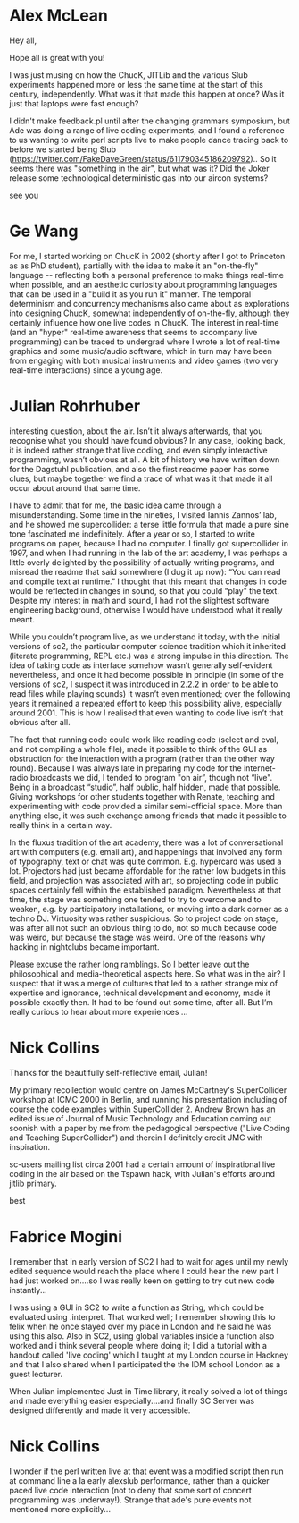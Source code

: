# Alex McLean

Hey all,

Hope all is great with you!

I was just musing on how the ChucK, JITLib and the various Slub
experiments happened more or less the same time at the start of this
century, independently. What was it that made this happen at once? Was
it just that laptops were fast enough?

I didn't make feedback.pl until after the changing grammars symposium,
but Ade was doing a range of live coding experiments, and I found a
reference to us wanting to write perl scripts live to make people
dance tracing back to before we started being Slub (https://twitter.com/FakeDaveGreen/status/611790345186209792).. So it seems there
was "something in the air", but what was it? Did the Joker release
some technological deterministic gas into our aircon systems?

see you

# Ge Wang

For me, I started working on ChucK in 2002 (shortly after I got to Princeton as as PhD student), partially with the idea to make it an "on-the-fly" language -- reflecting both a personal preference to make things real-time when possible, and an aesthetic curiosity about programming languages that can be used in a "build it as you run it" manner. The temporal determinism and concurrency mechanisms also came about as explorations into designing ChucK, somewhat independently of on-the-fly, although they certainly influence how one live codes in ChucK.  The interest in real-time (and an "hyper" real-time awareness that seems to accompany live programming) can be traced to undergrad where I wrote a lot of real-time graphics and some music/audio software, which in turn may have been from engaging with both musical instruments and video games (two very real-time interactions) since a young age.

# Julian Rohrhuber

interesting question, about the air. Isn’t it always afterwards, that you recognise what you should have found obvious? In any case, looking back, it is indeed rather strange that live coding, and even simply interactive programming, wasn’t obvious at all. A bit of history we have written down for the Dagstuhl publication, and also the first readme paper has some clues, but maybe together we find a trace of what was it that made it all occur about around that same time.

I have to admit that for me, the basic idea came through a misunderstanding. Some time in the nineties, I visited Iannis Zannos’ lab, and he showed me supercollider: a terse little formula that made a pure sine tone fascinated me indefinitely. After a year or so, I started to write programs on paper, because I had no computer. I finally got supercollider in 1997, and when I had running in the lab of the art academy, I was perhaps a little overly delighted by the possibility of actually writing programs, and misread the readme that said somewhere (I dug it up now): “You can read and compile text at runtime.” I thought that this meant that changes in code would be reflected in changes in sound, so that you could “play" the text. Despite my interest in math and sound, I had not the slightest software engineering background, otherwise I would have understood what it really meant.

While you couldn’t program live, as we understand it today, with the initial versions of sc2, the particular computer science tradition which it inherited (literate programming, REPL etc.) was a strong impulse in this direction. The idea of taking code as interface somehow wasn’t generally self-evident nevertheless, and once it had become possible in principle (in some of the versions of sc2, I suspect it was introduced in 2.2.2 in order to be able to read files while playing sounds) it wasn’t even mentioned; over the following years it remained a repeated effort to keep this possibility alive, especially around 2001. This is how I realised that even wanting to code live isn’t that obvious after all.

The fact that running code could work like reading code (select and eval, and not compiling a whole file), made it possible to think of the GUI as obstruction for the interaction with a program (rather than the other way round). Because I was always late in preparing my code for the internet-radio broadcasts we did, I tended to program "on air”, though not “live". Being in a broadcast “studio”, half public, half hidden, made that possible. Giving workshops for other students together with Renate, teaching and experimenting with code provided a similar semi-official space. More than anything else, it was such exchange among friends that made it possible to really think in a certain way.

In the fluxus tradition of the art academy, there was a lot of conversational art with computers (e.g. email art), and happenings that involved any form of typography, text or chat was quite common. E.g. hypercard was used a lot. Projectors had just became affordable for the rather low budgets in this field, and projection was associated with art, so projecting code in public spaces certainly fell within the established paradigm. Nevertheless at that time, the stage was something one tended to try to overcome and to weaken, e.g. by participatory installations, or moving into a dark corner as a techno DJ. Virtuosity was rather suspicious. So to project code on stage, was after all not such an obvious thing to do, not so much because code was weird, but because the stage was weird. One of the reasons why hacking in nightclubs became important.

Please excuse the rather long ramblings. So I better leave out the philosophical and media-theoretical aspects here. So what was in the air? I suspect that it was a merge of cultures that led to a rather strange mix of expertise and ignorance, technical development and economy, made it possible exactly then. It had to be found out some time, after all. But I’m really curious to hear about more experiences ...

# Nick Collins

Thanks for the beautifully self-reflective email, Julian!

My primary recollection would centre on James McCartney's SuperCollider workshop at ICMC 2000 in Berlin, and running his presentation including of course the code examples within SuperCollider 2. Andrew Brown has an edited issue of Journal of Music Technology and Education coming out soonish with a paper by me from the pedagogical perspective ("Live Coding and Teaching SuperCollider") and therein I definitely credit JMC with inspiration.

sc-users mailing list circa 2001 had a certain amount of inspirational live coding in the air based on the Tspawn hack, with Julian's efforts around jitlib primary.

best

# Fabrice Mogini

I remember that in early version of SC2 I had to wait for ages until my newly edited sequence would reach the place where I could hear the new part I had just worked on....so I was really keen on getting to try out new code instantly...

I was using a GUI in SC2 to write a function as String, which could be evaluated using .interpret. That worked well; I remember showing this to felix when he once stayed over my place in London and he said he was using this also. Also in SC2, using global variables inside a function also worked and i think several people where doing it; I did a tutorial with a handout called 'live coding' which I taught at my London course in Hackney and that I also shared when I participated the the IDM school London as a guest lecturer. 

When Julian implemented Just in Time library, it really solved a lot of things and made everything easier especially....and finally SC Server was designed differently and made it very accessible.

# Nick Collins

I wonder if the perl written live at that event was a modified script then run at command line a la early alexslub performance, rather than a quicker paced live code interaction (not to deny that some sort of concert programming was underway!). Strange that ade's pure events not mentioned more explicitly...

